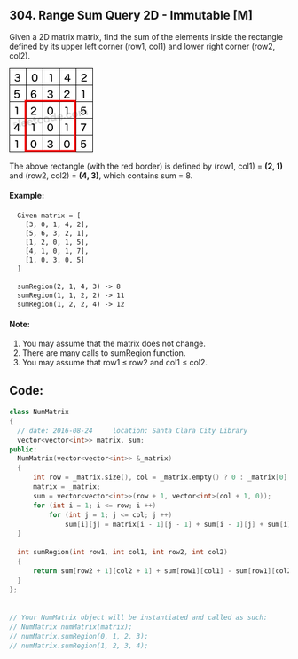 ## 304. Range Sum Query 2D - Immutable [M]
Given a 2D matrix matrix, find the sum of the elements inside the rectangle defined by its upper left corner (row1, col1) and lower right corner (row2, col2).

  ![Range Sum Query 2D](https://github.com/ysong49/LeetCode-Note/blob/master/image/range_sum_query_2d.png)

The above rectangle (with the red border) is defined by (row1, col1) = **(2, 1)** and (row2, col2) = **(4, 3)**, which contains sum = 8.

#### Example:
```
  Given matrix = [
    [3, 0, 1, 4, 2],
    [5, 6, 3, 2, 1],
    [1, 2, 0, 1, 5],
    [4, 1, 0, 1, 7],
    [1, 0, 3, 0, 5]
  ]
  
  sumRegion(2, 1, 4, 3) -> 8
  sumRegion(1, 1, 2, 2) -> 11
  sumRegion(1, 2, 2, 4) -> 12
```
#### Note:
  1. You may assume that the matrix does not change.
  2. There are many calls to sumRegion function.
  3. You may assume that row1 ≤ row2 and col1 ≤ col2.
  
## Code:
  ```c++
  class NumMatrix 
{
    // date: 2016-08-24     location: Santa Clara City Library
    vector<vector<int>> matrix, sum;
public:
    NumMatrix(vector<vector<int>> &_matrix) 
    {
        int row = _matrix.size(), col = _matrix.empty() ? 0 : _matrix[0].size();
        matrix = _matrix;
        sum = vector<vector<int>>(row + 1, vector<int>(col + 1, 0));
        for (int i = 1; i <= row; i ++)
            for (int j = 1; j <= col; j ++)
                sum[i][j] = matrix[i - 1][j - 1] + sum[i - 1][j] + sum[i][j - 1] - sum[i - 1][j - 1];
    }

    int sumRegion(int row1, int col1, int row2, int col2) 
    {
        return sum[row2 + 1][col2 + 1] + sum[row1][col1] - sum[row1][col2 + 1] - sum[row2 + 1][col1];
    }
};


// Your NumMatrix object will be instantiated and called as such:
// NumMatrix numMatrix(matrix);
// numMatrix.sumRegion(0, 1, 2, 3);
// numMatrix.sumRegion(1, 2, 3, 4);
```
